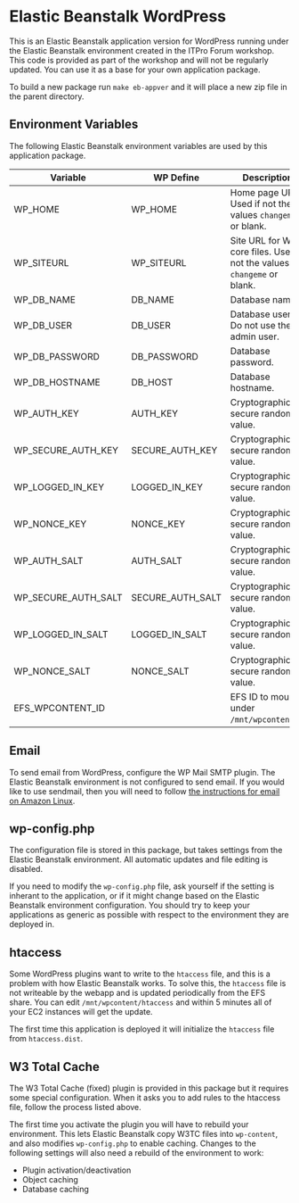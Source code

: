 Elastic Beanstalk WordPress
===========================

This is an Elastic Beanstalk application version for WordPress running under
the Elastic Beanstalk environment created in the ITPro Forum workshop. This code
is provided as part of the workshop and will not be regularly updated. You can
use it as a base for your own application package.

To build a new package run `make eb-appver` and it will place a new zip file in
the parent directory.

## Environment Variables

The following Elastic Beanstalk environment variables are used by this
application package.

| Variable              | WP Define         | Description
| --------------------- | ----------------- | -----------
| WP_HOME               | WP_HOME           | Home page URL. Used if not the values `changeme` or blank.
| WP_SITEURL            | WP_SITEURL        | Site URL for WP core files. Used if not the values `changeme` or blank.
| WP_DB_NAME            | DB_NAME           | Database name.
| WP_DB_USER            | DB_USER           | Database user. Do not use the admin user.
| WP_DB_PASSWORD        | DB_PASSWORD       | Database password.
| WP_DB_HOSTNAME        | DB_HOST           | Database hostname.
| WP_AUTH_KEY           | AUTH_KEY          | Cryptographically secure random value.
| WP_SECURE_AUTH_KEY    | SECURE_AUTH_KEY   | Cryptographically secure random value.
| WP_LOGGED_IN_KEY      | LOGGED_IN_KEY     | Cryptographically secure random value.
| WP_NONCE_KEY          | NONCE_KEY         | Cryptographically secure random value.
| WP_AUTH_SALT          | AUTH_SALT         | Cryptographically secure random value.
| WP_SECURE_AUTH_SALT   | SECURE_AUTH_SALT  | Cryptographically secure random value.
| WP_LOGGED_IN_SALT     | LOGGED_IN_SALT    | Cryptographically secure random value.
| WP_NONCE_SALT         | NONCE_SALT        | Cryptographically secure random value.
| EFS_WPCONTENT_ID      |                   | EFS ID to mount under `/mnt/wpcontent`.

## Email

To send email from WordPress, configure the WP Mail SMTP plugin. The Elastic
Beanstalk environment is not configured to send email. If you would like to
use sendmail, then you will need to follow [the instructions for email on Amazon Linux](http://docs.aws.amazon.com/ses/latest/DeveloperGuide/sendmail.html).

## wp-config.php

The configuration file is stored in this package, but takes settings from the
Elastic Beanstalk environment. All automatic updates and file editing is
disabled.

If you need to modify the `wp-config.php` file, ask yourself if the setting is
inherant to the application, or if it might change based on the Elastic
Beanstalk environment configuration. You should try to keep your applications
as generic as possible with respect to the environment they are deployed in.

## htaccess

Some WordPress plugins want to write to the `htaccess` file, and this is a problem
with how Elastic Beanstalk works. To solve this, the `htaccess` file is not
writeable by the webapp and is updated periodically from the EFS share. You can
edit `/mnt/wpcontent/htaccess` and within 5 minutes all of your EC2 instances
will get the update.

The first time this application is deployed it will initialize the `htaccess`
file from `htaccess.dist`.

## W3 Total Cache

The W3 Total Cache (fixed) plugin is provided in this package but it requires
some special configuration. When it asks you to add rules to the htaccess file,
follow the process listed above.

The first time you activate the plugin you will have to rebuild your
environment. This lets Elastic Beanstalk copy W3TC files into `wp-content`, and
also modifies `wp-config.php` to enable caching. Changes to the following
settings will also need a rebuild of the environment to work:

* Plugin activation/deactivation
* Object caching
* Database caching
